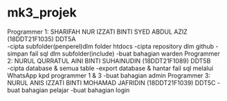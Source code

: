 # mk3_projek


Programmer 1: SHARIFAH NUR IZZATI BINTI SYED ABDUL AZIZ (18DDT21F1035) DDT5A  
-cipta subfolder(penperel)dlm folder htdocs
-cipta repository dlm github
-simpan fail sql dlm subfolder(include)
-buat bahagian warden
Programmer 2: NURUL QURRATUL AINI BINTI SUHAINUDIN (18DDT21F1089) DDT5B   
-cipta database & semua table
-export database & hantar fail sql melalui WhatsApp kpd programmer 1 & 3
-buat bahagian admin
Programmer 3: NURUL ANIS IZZATI BINTI MOHAMAD JAFRIDIN (18DDT21F1039) DDT5C
-buat bahagian pelajar
-buat bahagian login
